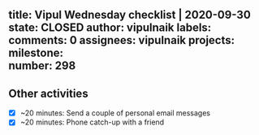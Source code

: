 title:	Vipul Wednesday checklist | 2020-09-30
state:	CLOSED
author:	vipulnaik
labels:	
comments:	0
assignees:	vipulnaik
projects:	
milestone:	
number:	298
--
## Other activities

- [x] ~20 minutes: Send a couple of personal email messages
- [x] ~20 minutes: Phone catch-up with a friend
